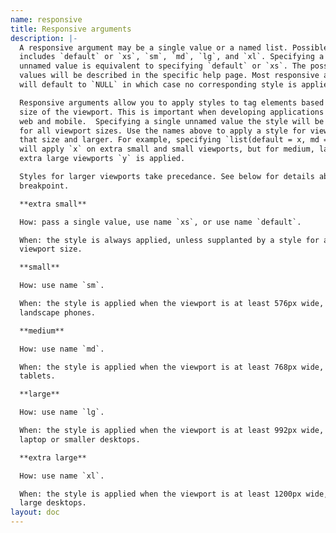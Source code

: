 ```yaml
---
name: responsive
title: Responsive arguments
description: |-
  A responsive argument may be a single value or a named list. Possible names
  includes `default` or `xs`, `sm`, `md`, `lg`, and `xl`. Specifying a single
  unnamed value is equivalent to specifying `default` or `xs`. The possible
  values will be described in the specific help page. Most responsive arguments
  will default to `NULL` in which case no corresponding style is applied.

  Responsive arguments allow you to apply styles to tag elements based on the
  size of the viewport. This is important when developing applications for both
  web and mobile.  Specifying a single unnamed value the style will be applied
  for all viewport sizes. Use the names above to apply a style for viewports of
  that size and larger. For example, specifying `list(default = x, md = y)`
  will apply `x` on extra small and small viewports, but for medium, large, and
  extra large viewports `y` is applied.

  Styles for larger viewports take precedance. See below for details about each
  breakpoint.

  **extra small**

  How: pass a single value, use name `xs`, or use name `default`.

  When: the style is always applied, unless supplanted by a style for any other
  viewport size.

  **small**

  How: use name `sm`.

  When: the style is applied when the viewport is at least 576px wide, think
  landscape phones.

  **medium**

  How: use name `md`.

  When: the style is applied when the viewport is at least 768px wide, think
  tablets.

  **large**

  How: use name `lg`.

  When: the style is applied when the viewport is at least 992px wide, think
  laptop or smaller desktops.

  **extra large**

  How: use name `xl`.

  When: the style is applied when the viewport is at least 1200px wide, think
  large desktops.
layout: doc
---
```

